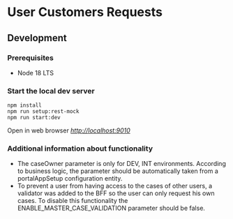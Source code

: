 # User Customers Requests

## Development

### Prerequisites

* Node 18 LTS

### Start the local dev server

    npm install
    npm run setup:rest-mock
    npm run start:dev

Open in web browser _[http://localhost:9010](http://localhost:9010)_

### Additional information about functionality

- The caseOwner parameter is only for DEV, INT environments. According to business logic, the parameter should be
automatically taken from a portalAppSetup configuration entity.
- To prevent a user from having access to the cases of other users, a validator was added to the BFF so the user
can only request his own cases. To disable this functionality the ENABLE_MASTER_CASE_VALIDATION parameter should be false.
